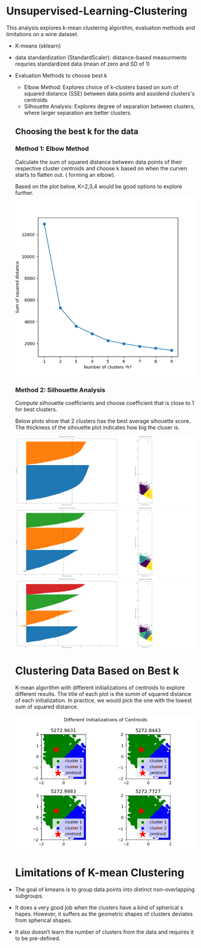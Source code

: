 # Unsupervised-Learning-Clustering

This analysis explores k-mean clustering algorithm, evaluation methods and limitations on a wine dataset. 

- K-means (sklearn)
- data standardization (StandardScaler): distance-based measurments requries standardized data (mean of zero and SD of 1)
- Evaluation Methods to choose best k
  - Elbow Method: Explores choice of k-clusters based on sum of squared distance (SSE) between data points and assidend clusters's centroids
  - Silhouette Analysis: Explores degree of separation between clusters, where larger separation are better clusters.
  
  
  ## Choosing the best k for the data 
  
  ### Method 1: Elbow Method
  Calculate the sum of squared distance between data points of their respective cluster centroids and choose k based on when the curven starts to flatten out. ( forming an elbow).
  
  Based on the plot below, K=2,3,4 would be good options to explore further. 
  ![Alt Text](https://github.com/Hornerca/Unsupervised-Learning-Clustering/blob/main/Elbow%20Method.png)
  
  ### Method 2: Silhouette Analysis
  Compute silhouette coefficients and choose coefficient that is close to 1 for best clusters. 
  
  Below plots show that 2 clusters has the best average sihouette score. The thickness of the sihouette plot indicates how big the cluser is. 
  
  ![Alt Text](https://github.com/Hornerca/Unsupervised-Learning-Clustering/blob/main/Silhouette%20analysis%20using%20k%20%3D%202.png)
  ![Alt Text](https://github.com/Hornerca/Unsupervised-Learning-Clustering/blob/main/Silhouette%20analysis%20using%20k%20%3D%203.png)
  ![Alt Text](https://github.com/Hornerca/Unsupervised-Learning-Clustering/blob/main/Silhouette%20analysis%20using%20k%20%3D%204.png)
  
  
  # Clustering Data Based on Best k
  K-mean algorithm with different initializations of centroids to explore different results. The title of each plot is the summ of squared distance of each initialization. 
  In practice, we would pick the one with the lowest sum of squared distance. 
 
  ![Alt Text](https://github.com/Hornerca/Unsupervised-Learning-Clustering/blob/main/Centroid_Initializations.png)
  
  
  # Limitations of K-mean Clustering
- The goal of kmeans is to group data points into distinct non-overlapping 
subgroups. 
- It does a very good job when the clusters have a kind of spherical s
hapes. However, it suffers as the geometric shapes of clusters deviates from 
spherical shapes.
- It also doesn’t learn the number of clusters from 
the data and requires it to be pre-defined.
